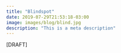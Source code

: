 ```yaml
---
title: "Blindspot"
date: 2019-07-29T21:53:18-03:00
image: images/blog/blind.jpg
description: "This is a meta description"
---
```

[DRAFT]
